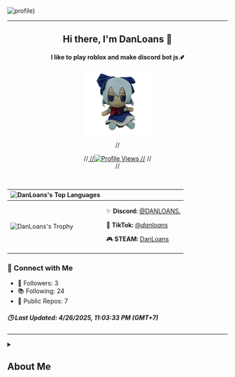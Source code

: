 ![profile)](https://github.com/DANLOANS/DANLOANS/blob/main/images/wa1.gif)

---
  <div align="center">

  
<h2 align="center">Hi there, I'm <b>DanLoans</b> 👋</h2>
<h4 align="center">I like to play roblox and make discord bot js.💕</h4>

<div align="center">
  <img align="center" src="https://github.com/DANLOANS/DANLOANS/blob/main/images/wa2.gif" height="150" alt="Touhou" />
</div>

//<div align="center">
  //<a href="#">
    //<img alt='Profile Views' src='https://moe-counter.glitch.me/get/@DANLOANS?theme=moebooru' />
  //</a>
  //<br />
//</div>

<br />

|![DanLoans's Top Languages](https://moe-counter.glitch.me/get/@DANLOANS?theme=moebooru) | |
|---|---|
| ![DanLoans's Trophy](https://lanyard.cnrad.dev/api/600994658641772544) |  <p>✨ <b>Discord:</b> <a href='https://discord.com/users/600994658641772544'>@DANLOANS.</a> </p>  <p>📼 <b>TikTok:</b> <a href='https://www.tiktok.com/@_danloans_'>@_danloans_</a> </p>  <p>🎮 <b>STEAM:</b> <a href='https://steamcommunity.com/profiles/76561198412364874'>DanLoans</a>
  </div>

### 🔗 Connect with Me

<ul>
  <li>🌟 Followers: 3</li>
  <li>📚 Following: 24</li>
  <li>📂 Public Repos: 7</li>
</ul>

<h5><i>🕒 Last Updated: 4/26/2025, 11:03:33 PM (GMT+7)</i></h5>

---
<details> 
  <summary><h2> About Me </h2></summary>

| My Stats |Top Languages |
|---|---|
| ![DanLoans's Top Languages](https://github-readme-stats.vercel.app/api?username=DanLoans&show_icons=true&count_private=true&hide_border=true&title_color=e0e0e0&icon_color=e0e0e0&text_color=c9d1d9&bg_color=0d1117) | ![DanLoans's Streak](https://github-readme-stats.vercel.app/api/top-langs/?username=DanLoans&langs_count=10&title_color=ee0e0e0&text_color=ffffff&icon_color=ee0e0e0&bg_color=1c1917&hide_border=true&locale=en&custom_title=Top%20%Languages) |

| My Stats |
|---|
|![DanLoans's Top Languages](https://streak-stats.demolab.com/?user=DanLoans&theme=github-dark-dimmed) |

| My Activity |
|---|
|![DanLoans's Top Languages](https://github-readme-activity-graph.vercel.app/graph?username=DanLoans&custom_title=Supun's%20GitHub%20Activity%20Graph&bg_color=2D2D2D&color=FFFFFF&line=FFFFFF&point=FFFFFF&area_color=FFFFFF&title_color=FFFFFF&area=true) |


<details> 
  <summary><h2> About Me </h2></summary>
  <h3> About Me </h3>

| My Name is DanLoans |
|---|
| <li> I will be the person who will be doing a project about Discord bot.</li> |
| <li> I'm more comfortable with JS than any other language except HTML.</li> |
| <li> And if you're interested in my project, you can develop it, but you can't sell it.</li> |

<details> 
  <summary><h2> Languages ​​and tools </h2></summary>
  <h3> Languages ​​and tools </h3>

| Languages ​​and tools |  |
|---|---|
| <li> Programming Languages: JavaScript, TypeScript, PHP, Java, C#, C, SQL </li> | ![DanLoans's Stats](https://skillicons.dev/icons?i=js,html,css) |
| <li> Frameworks: Node.js, Discord.js, Bootstrap </li> | ![DanLoans's Stats](https://skillicons.dev/icons?i=discordjs,bootstrap,npm) |
| <li> Tools: Git, rust </li> | ![DanLoans's Stats](https://skillicons.dev/icons?i=git,rust) |
| <li> IDEs: Visual Studio Code, Visual Studio, Android Studio </li> | ![DanLoans's Stats](https://skillicons.dev/icons?i=vscode,visualstudio,arduino) |
| <li> Etc: Cloudflare, Vercel, Railway, AWS, Grafana, MariaDB </li> | 
| <li>Currently Learning: Elixir, C++, Flutter, Next.js, Svelte </li> | 

<details> 
  <summary><h2> Repositories </h2></summary>
  <h3> Repositories </h3>

  |  |  |
|---|---|
| <a align="left" href="https://github.com/DANLOANS/Discord-Bot-DM-Mail" title="DanLoans"><img align="left" height="115" src="https://github-readme-stats.vercel.app/api/pin/?username=DanLoans&repo=Discord-Bot-DM-Mail&theme=react&border_color=#FFFFFF&border_radius=10"></a> | <a align="left" href="https://github.com/DANLOANS/Discord-Bot-Chat-Use-Database" title="DanLoans"><img align="left" height="115" src="https://github-readme-stats.vercel.app/api/pin/?username=DanLoans&repo=Discord-Bot-Chat-Use-Database&theme=react&border_color=#FFFFFF&border_radius=10"></a> |
| <a align="left" href="https://github.com/DANLOANS/Discord-Bot-DM-txt" title="DanLoans"><img align="left" height="115" src="https://github-readme-stats.vercel.app/api/pin/?username=DanLoans&repo=Discord-Bot-DM-txt&theme=react&border_color=#FFFFFF&border_radius=10"></a> | <a align="left" href="https://github.com/DANLOANS/Discord-Bot-Chat-GPT" title="DanLoans"><img align="left" height="115" src="https://github-readme-stats.vercel.app/api/pin/?username=DanLoans&repo=Discord-Bot-Chat-GPT&theme=react&border_color=#FFFFFF&border_radius=10"></a> |
| <a align="left" href="https://github.com/DANLOANS/Discord-Bot-Verify" title="DanLoans"><img align="left" height="115" src="https://github-readme-stats.vercel.app/api/pin/?username=DanLoans&repo=Discord-Bot-Verify&theme=react&border_color=#FFFFFF&border_radius=10"></a> | <a align="left" href="https://github.com/DANLOANS/Discord-Status-" title="DanLoans"><img align="left" height="115" src="https://github-readme-stats.vercel.app/api/pin/?username=DanLoans&repo=Discord-Status-&theme=react&border_color=#FFFFFF&border_radius=10"></a> |
| <a align="left" href="https://github.com/DANLOANS/website-templates-" title="DanLoans"><img align="left" height="115" src="https://github-readme-stats.vercel.app/api/pin/?username=DanLoans&repo=website-templates-&theme=react&border_color=#FFFFFF&border_radius=10"></a> |  <a align="left" href="https://github.com/DANLOANS/-4-menu-web-templates" title="DanLoans"><img align="left" height="115" src="https://github-readme-stats.vercel.app/api/pin/?username=DanLoans&repo=-4-menu-web-templates&theme=react&border_color=#FFFFFF&border_radius=10"></a> |
|  |  |
|  |  |





  
<!-- Social icons section -->


   

---


  

  
